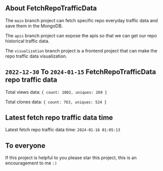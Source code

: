 ## About FetchRepoTrafficData

The `main` branch project can fetch specific repo everyday traffic data and save them in the MongoDB.

The `apis` branch project can expose the apis so that we can get our repo historical traffic data.

The `visualization` branch project is a frontend project that can make the repo traffic data visualization.

## `2022-12-30` To `2024-01-15` FetchRepoTrafficData repo traffic data

Total views data: `{ count: 1002, uniques: 269 }`

Total clones data: `{ count: 763, uniques: 524 }`

## Latest fetch repo traffic data time

Latest fetch repo traffic data time: `2024-01-16 01:05:13`

## To everyone

If this project is helpful to you please star this project, this is an encouragement to me `:)`



